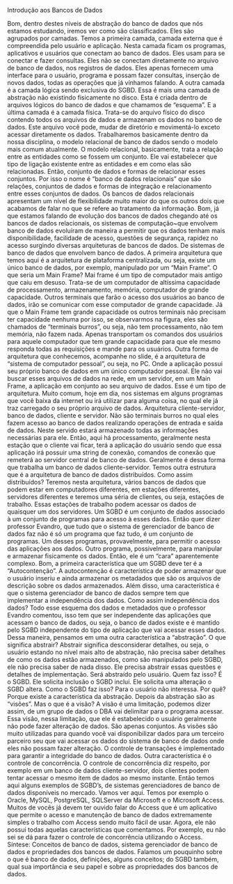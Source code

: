 Introdução aos Bancos de Dados

Bom, dentro destes níveis de abstração do banco de dados que nós estamos estudando, iremos ver como são classificados.
Eles são agrupados por camadas.
Temos a primeira camada, camada externa que é compreendida pelo usuário e aplicação.
Nesta camada ficam os programas, aplicativos e usuários que conectam ao banco de dados.
Eles usam para se conectar e fazer consultas.
Eles não se conectam diretamente no arquivo de banco de dados, nos registros de dados.
Eles apenas fornecem uma interface para o usuário, programa e possam fazer consultas, inserção de novos dados, todas as operações que já vínhamos falando.
A outra camada é a camada lógica sendo exclusiva do SGBD.
Essa é mais uma camada de abstração não existindo fisicamente no disco.
Esta é criada dentro de arquivos lógicos do banco de dados e que chamamos de “esquema”.
E a última camada é a camada física.
Trata-se do arquivo físico do disco contendo todos os arquivos de dados e armazenam os dados no banco de dados.
Este arquivo você pode, mudar de diretório e movimentá-lo exceto acessar diretamente os dados.
Trabalharemos basicamente dentro da nossa disciplina, o modelo relacional de banco de dados sendo o modelo mais comum atualmente.
O modelo relacional, basicamente, trata a relação entre as entidades como se fossem um conjunto.
Ele vai estabelecer que tipo de ligação existente entre as entidades e em como elas são relacionadas.
Então, conjunto de dados e formas de relacionar esses conjuntos.
Por isso o nome é “banco de dados relacionais” que são relações, conjuntos de dados e formas de integração e relacionamento entre esses conjuntos de dados.
Os bancos de dados relacionais apresentam um nível de flexibilidade muito maior do que os outros dois que acabamos de falar no que se refere ao tratamento da informação.
Bom, já que estamos falando de evolução dos bancos de dados chegando até os bancos de dados relacionais, os sistemas de computação~que envolvem banco de dados evoluíram de maneira a permitir que os dados tenham mais disponibilidade, facilidade de acesso, questões de segurança, rapidez no acesso surgindo diversas arquiteturas de bancos de dados.
De sistemas de banco de dados que envolvem banco de dados.
A primeira arquitetura que temos aqui é a arquitetura de plataforma centralizada, ou seja, existe um único banco de dados, por exemplo, manipulado por um “Main Frame”.
O que seria um Main Frame? Mai frame é um tipo de computador mais antigo que caiu em desuso.
Trata-se de um computador de altíssima capacidade de processamento, armazenamento, memória, computador de grande capacidade.
Outros terminais que farão o acesso dos usuários ao banco de dados, irão se comunicar com esse computador de grande capacidade.
Já que o Main Frame tem grande capacidade os outros terminais não precisam ter capacidade nenhuma por isso, se observarmos na figura, eles são chamados de “terminais burros”, ou seja, não tem processamento, não tem memória, não fazem nada.
Apenas transportam os comandos dos usuários para aquele computador que tem grande capacidade para que ele mesmo responda todas as requisições e mande para os usuários.
Outra forma de arquitetura que conhecemos, acompanhe no slide, é a arquitetura de “sistema de computador pessoal”, ou seja, no PC.
Onde a aplicação possui seu próprio banco de dados em um único computador pessoal.
Ele não vai buscar esses arquivos de dados na rede, em um servidor, em um Main Frame, a aplicação em conjunto ao seu arquivo de dados.
Esse é um tipo de arquitetura.
Muito comum, hoje em dia, nos sistemas em alguns programas que você baixa da internet ou irá utilizar para alguma coisa, no qual ele já traz carregado o seu próprio arquivo de dados.
Arquitetura cliente-servidor, banco de dados, cliente e servidor.
Não são terminais burros no qual eles fazem acesso ao banco de dados realizando operações de entrada e saída de dados.
Neste servido estará armazenado todas as informações necessárias para ele.
Então, aqui há processamento, geralmente nesta estação que o cliente vai ficar, terá a aplicação do usuário sendo que essa aplicação irá possuir uma string de conexão, comandos de conexão que remeterá ao servidor central de banco de dados.
Geralmente é dessa forma que trabalha um banco de dados cliente-servidor.
Temos outra estrutura que é a arquitetura de banco de dados distribuídos.
Como assim distribuídos? Teremos nesta arquitetura, vários bancos de dados que podem estar em computadores diferentes, em estações diferentes, servidores diferentes e teremos uma séria de clientes, ou seja, estações de trabalho.
Essas estações de trabalho podem acessar os dados de quaisquer um dos servidores.
Um SGBD é um conjunto de dados associado à um conjunto de programas para acesso à esses dados.
Então quer dizer professor Evandro, que tudo que o sistema de gerenciador de banco de dados faz não é só um programa que faz tudo, é um conjunto de programas.
Um desses programas, provavelmente, para permitir o acesso das aplicações aos dados.
Outro programa, possivelmente, para manipular e armazenar fisicamente os dados.
Então, ele é um “cara” aparentemente complexo.
Bom, a primeira característica que um SGBD deve ter é a “Autocontenção”.
A autocontenção é característica de poder armazenar que o usuário inseriu e ainda armazenar os metadados que são os arquivos de descrição sobre os dados armazenados.
Além disso, uma característica é que o sistema gerenciador de banco de dados sempre tem que implementar a independência dos dados.
Como assim independência dos dados? Todo esse esquema dos dados e metadados que o professor Evandro comentou, isso tem que ser independente das aplicações que acessam o banco de dados, ou seja, o banco de dados existe e é mantido pelo SGBD independente do tipo de aplicação que vai acessar esses dados.
Dessa maneira, pensamos em uma outra característica a “abstração”.
O que significa abstrair? Abstrair significa desconsiderar detalhes, ou seja, o usuário estando no nível mais alto de abstração, não precisa saber detalhes de como os dados estão armazenados, como são manipulados pelo SGBD, ele não precisa saber de nada disso.
Ele precisa abstrair essas questões e detalhes de implementação.
Será abstraído pelo usuário.
Quem faz isso? É o SGBD.
Ele solicita inclusão o SGBD inclui.
Ele solicita uma alteração o SGBD altera.
Como o SGBD faz isso? Para o usuário não interessa.
Por quê? Porque existe a característica da abstração.
Depois da abstração são as “visões”. Mas o que é a visão? A visão é uma limitação, podemos dizer assim, de um grupo de dados o DBA vai delimitar para o programa acessar.
Essa visão, nessa limitação, que ele é estabelecido o usuário geralmente não pode fazer alteração de dados.
São apenas conjuntos.
As visões são muito utilizadas para quando você vai disponibilizar dados para um terceiro parceiro seu que vai acessar os dados do sistema de banco de dados onde eles não possam fazer alteração.
O controle de transações é implementado para garantir a integridade do banco de dados.
Outra característica é o controle de concorrência.
O controle de concorrência diz respeito, por exemplo em um banco de dados cliente-servidor, dois clientes podem tentar acessar o mesmo item de dados ao mesmo instante.
Então temos aqui alguns exemplos de SGBD’s, de sistemas gerenciadores de banco de dados disponíveis no mercado.
Vamos ver aqui.
Temos por exemplo o Oracle, MySQL, PostgreSQL, SQLServer da Microsoft e o Microsoft Access.
Muitos de vocês já devem ter ouvido falar do Access que é um aplicativo que permite o acesso e manutenção de banco de dados extremamente simples o trabalho com Access sendo muito fácil de usar.
Agora, ele não possui todas aquelas características que comentamos.
Por exemplo, eu não sei se dá para fazer o controle de concorrência utilizando o Access.
Síntese: Conceitos de banco de dados, sistema gerenciador de banco de dados e propriedades dos bancos de dados.
Falamos um pouquinho sobre o que é banco de dados, definições, alguns conceitos; do SGBD também, qual sua importância e seu papel e sobre as propriedades dos bancos de dados.